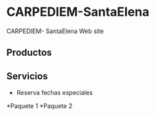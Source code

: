 # CARPEDIEM-SantaElena

CARPEDIEM- SantaElena Web site


## Productos 

## Servicios

* Reserva fechas especiales

 *Paquete 1 
 *Paquete 2


